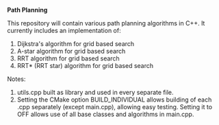 **Path Planning**

This repository will contain various path planning algorithms in C++.
It currently includes an implementation of:
1. Dijkstra's algorithm for grid based search
2. A-star algorithm for grid based search
3. RRT algorithm for grid based search
4. RRT* (RRT star) algorithm for grid based search

Notes:
1. utils.cpp built as library and used in every separate file.
2. Setting the CMake option BUILD_INDIVIDUAL allows building of each .cpp separately (except main.cpp), allowing easy testing. Setting it to OFF allows use of all base classes and algorithms in main.cpp.
